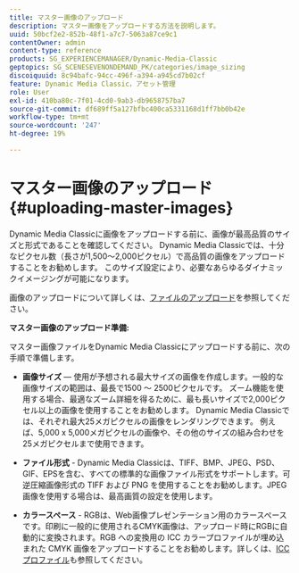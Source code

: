 ```yaml
---
title: マスター画像のアップロード
description: マスター画像をアップロードする方法を説明します。
uuid: 50bcf2e2-852b-48f1-a7c7-5063a87ce9c1
contentOwner: admin
content-type: reference
products: SG_EXPERIENCEMANAGER/Dynamic-Media-Classic
geptopics: SG_SCENESEVENONDEMAND_PK/categories/image_sizing
discoiquuid: 8c94bafc-94cc-496f-a394-a945cd7b02cf
feature: Dynamic Media Classic，アセット管理
role: User
exl-id: 410ba80c-7f01-4cd0-9ab3-db9658757ba7
source-git-commit: df689ff5a127bfbc400ca5331168d1ff7bb0b42e
workflow-type: tm+mt
source-wordcount: '247'
ht-degree: 19%

---
```


# マスター画像のアップロード{#uploading-master-images}

Dynamic Media Classicに画像をアップロードする前に、画像が最高品質のサイズと形式であることを確認してください。 Dynamic Media Classicでは、十分なピクセル数（長さが1,500～2,000ピクセル）で高品質の画像をアップロードすることをお勧めします。 このサイズ設定により、必要なあらゆるダイナミックイメージングが可能になります。

画像のアップロードについて詳しくは、[ファイルのアップロード](uploading-files.md#uploading_files)を参照してください。

**マスター画像のアップロード準備:**

マスター画像ファイルをDynamic Media Classicにアップロードする前に、次の手順で準備します。

* **画像サイズ**  — 使用が予想される最大サイズの画像を作成します。一般的な画像サイズの範囲は、最長で1500 ～ 2500ピクセルです。 ズーム機能を使用する場合、最適なズーム詳細を得るために、最も長いサイズで2,000ピクセル以上の画像を使用することをお勧めします。 Dynamic Media Classicでは、それぞれ最大25メガピクセルの画像をレンダリングできます。 例えば、5,000 x 5,000メガピクセルの画像や、その他のサイズの組み合わせを25メガピクセルまで使用できます。

* **ファイル形式**  - Dynamic Media Classicは、TIFF、BMP、JPEG、PSD、GIF、EPSを含む、すべての標準的な画像ファイル形式をサポートします。可逆圧縮画像形式の TIFF および PNG を使用することをお勧めします。JPEG画像を使用する場合は、最高画質の設定を使用します。

* **カラースペース** - RGBは、Web画像プレゼンテーション用のカラースペースです。印刷に一般的に使用されるCMYK画像は、アップロード時にRGBに自動的に変換されます。RGB への変換用の ICC カラープロファイルが埋め込まれた CMYK 画像をアップロードすることをお勧めします。詳しくは、[ICC プロファイル](/help/icc-profiles.md)も参照してください。
